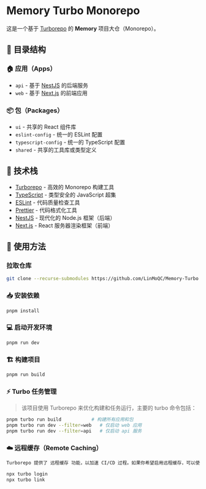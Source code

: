 # Memory Turbo Monorepo

这是一个基于 [Turborepo](https://turbo.build/) 的 **Memory** 项目大仓（Monorepo）。

## 📂 目录结构

### 🏠 应用（Apps）
- `api` - 基于 [NestJS](https://nestjs.com/) 的后端服务
- `web` - 基于 [Next.js](https://nextjs.org/) 的前端应用

### 📦 包（Packages）
- `ui` - 共享的 React 组件库
- `eslint-config` - 统一的 ESLint 配置
- `typescript-config` - 统一的 TypeScript 配置
- `shared` - 共享的工具库或类型定义

## 🚀 技术栈

- [Turborepo](https://turbo.build/) - 高效的 Monorepo 构建工具
- [TypeScript](https://www.typescriptlang.org/) - 类型安全的 JavaScript 超集
- [ESLint](https://eslint.org/) - 代码质量检查工具
- [Prettier](https://prettier.io/) - 代码格式化工具
- [NestJS](https://nestjs.com/) - 现代化的 Node.js 框架（后端）
- [Next.js](https://nextjs.org/) - React 服务器渲染框架（前端）

## 📌 使用方法
### 拉取仓库
```sh
git clone --recurse-submodules https://github.com/LinMoQC/Memory-Turbo.git
```

### 📥 安装依赖
```sh
pnpm install
```
### 💻 启动开发环境
```sh
pnpm run dev
```
### 🏗️ 构建项目
```sh
pnpm run build
```

### ⚡ Turbo 任务管理

> 该项目使用 Turborepo 来优化构建和任务运行，主要的 turbo 命令包括：
```sh
pnpm turbo run build           # 构建所有应用和包
pnpm turbo run dev --filter=web   # 仅启动 web 应用
pnpm turbo run dev --filter=api   # 仅启动 api 服务
```
### ☁️ 远程缓存（Remote Caching）

```sh
Turborepo 提供了 远程缓存 功能，以加速 CI/CD 过程。如果你希望启用远程缓存，可以使用 Vercel 进行托管：

npx turbo login
npx turbo link
```